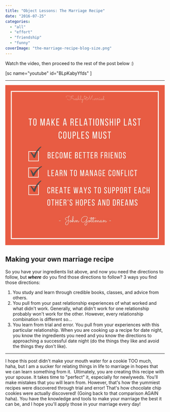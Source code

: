 ```yaml
---
title: "Object Lessons: The Marriage Recipe"
date: "2016-07-25"
categories: 
  - "all"
  - "effort"
  - "friendship"
  - "funny"
coverImage: "the-marriage-recipe-blog-size.png"
---
```


Watch the video, then proceed to the rest of the post below :)

\[sc name="youtube" id="BLpKabyYfds" \]

* * *

![john gottman, how to make a relationship last, lasting relationship, advice for a lasting relationship, couples advice, relationship advice, marriage advice, relating marriage to baking, marriage object lessons, marriage advice, marriage specialist, marriage help, relationship education, how to strengthen your marriage, cookies and marriage](/images/to-make-a-relationship-last-quote.jpg)

## Making your own marriage recipe

So you have your ingredients list above, and now you need the directions to follow, but **_where_** do you find those directions to follow? 3 ways you find those directions:

1. You study and learn through credible books, classes, and advice from others.
2. You pull from your past relationship experiences of what worked and what didn't work. Generally, what didn't work for one relationship probably won't work for the other. However, every relationship combination is different so...
3. You learn from trial and error. You pull from your experiences with this particular relationship. When you are cooking up a recipe for date night, you know the ingredients you need and you know the directions to approaching a successful date night (do the things they like and avoid the things they don't like).

* * *

I hope this post didn't make your mouth water for a cookie TOO much, haha, but I am a sucker for relating things in life to marriage in hopes that we can learn something from it.  Ultimately, you are creating this recipe with your spouse. It takes time to "perfect" it, especially for newlyweds. You'll make mistakes that you will learn from. However, that's how the yummiest recipes were discovered through trial and error! That's how chocolate chip cookies were actually discovered! (Going back to that comparison AGAIN haha). You have the knowledge and tools to make your marriage the best it can be, and I hope you'll apply those in your marriage every day!

